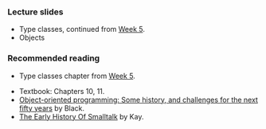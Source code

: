 ### Lecture slides

* Type classes, continued from [Week 5](../week5).
* Objects

### Recommended reading

* Type classes chapter from [Week 5](../week5).
- Textbook: Chapters 10, 11.
- [Object-oriented programming: Some history, and challenges for the next fifty years](http://web.cecs.pdx.edu/~black/publications/O-JDahl.pdf) by Black.
- [The Early History Of Smalltalk](http://worrydream.com/EarlyHistoryOfSmalltalk/) by Kay.

